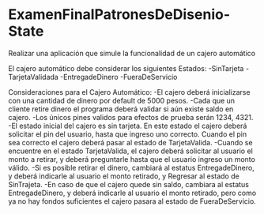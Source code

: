 # ExamenFinalPatronesDeDisenio-State
Realizar una aplicación que simule la funcionalidad de un cajero automático

El cajero automático debe considerar los siguientes Estados:
-SinTarjeta
-TarjetaValidada
-EntregadeDinero
-FueraDeServicio

Consideraciones para el Cajero Automático:
-El cajero deberá inicializarse con una cantidad de dinero por default de 5000 pesos.
-Cada que un cliente retire dinero el programa deberá validar si aún existe saldo en cajero.
-Los únicos pines validos para efectos de prueba serán 1234, 4321.
-El estado inicial del cajero es sin tarjeta. En este estado el cajero deberá solicitar el pin del usuario, hasta que ingreso uno correcto. Cuando el pin sea correcto el cajero deberá pasar al estado de TarjetaValida.
-Cuando se encuentre en el estado TarjetaValida, el cajero deberá solicitar al usuario el monto a retirar, y deberá preguntarle hasta que el usuario ingreso un monto válido.
-Si es posible retirar el dinero, cambiará al estatus EntregadeDinero, y deberá indicarle al usuario el monto retirado, y Regresar al estado de SinTrajeta.
-En caso de que el cajero quede sin saldo, cambiara al estatus EntregadeDinero, y deberá indicarle al usuario el monto retirado, pero como ya no hay fondos suficientes el cajero pasara al estado de FueraDeServicio.
